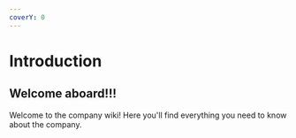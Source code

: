 ```yaml
---
coverY: 0
---
```


# Introduction

## Welcome aboard!!!

Welcome to the company wiki! Here you'll find everything you need to know about the company.
